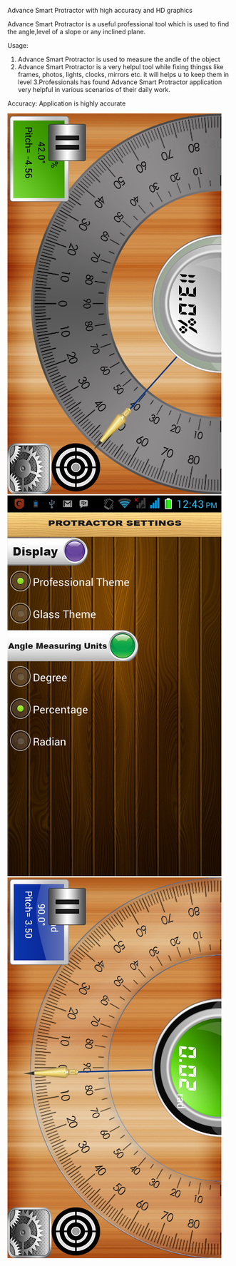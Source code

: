 Advance Smart Protractor with high accuracy and HD graphics

Advance Smart Protractor  is a useful professional tool which is used to  find the angle,level of a slope or any inclined plane.

Usage:
1. Advance Smart Protractor  is used to measure the andle of the object
2. Advance Smart Protractor is a very helpul tool while fixing thingss like  frames, photos, lights, clocks, mirrors etc. it will helps u to keep them in level
3.Professionals has found Advance Smart Protractor application very helpful in various scenarios of their daily work.

Accuracy:
Application is highly accurate

![alt text](https://github.com/ghalib2021/Advance-Smart-Protractor/blob/master/protactor1.png)
![alt text](https://github.com/ghalib2021/Advance-Smart-Protractor/blob/master/protactor2.png)
![alt text](https://github.com/ghalib2021/Advance-Smart-Protractor/blob/master/protactor3.png)


